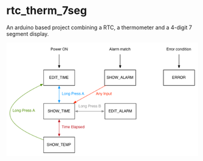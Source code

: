 # rtc_therm_7seg
An arduino based project combining a RTC, a thermometer and a 4-digit 7 segment display.

![alt text](https://github.com/eduardomdrs/rtc_therm_7seg/blob/master/doc/state_transitions.png "State transitions")
